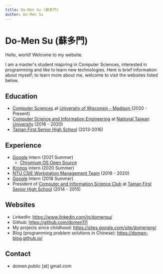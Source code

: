```yaml
---
title: Do-Men Su (蘇多門)
author: Do-Men Su
---
```


# Do-Men Su (蘇多門)

Hello, world! Welcome to my website.

I am a master's student majoring in Computer Sciences, interested in programming and like to learn new technologies. Here is brief information about myself; to learn more about me, welcome to visit the websites listed below.

## Education
- [Computer Sciences](https://www.cs.wisc.edu/) at [University of Wisconsin - Madison ](https://www.wisc.edu/) (2020 - Present)
- [Computer Science and Information Engineering](https://www.csie.ntu.edu.tw/) at [National Taiwan University](https://www.ntu.edu.tw/) (2016 - 2020)
- [Tainan First Senior High School](https://www.tnfsh.tn.edu.tw/) (2013-2016)

## Experience
- [Google](https://about.google/) Intern (2021 Summer)
  - [Chromium OS Open Source](https://chromium-review.googlesource.com/q/owner:domen%2540google.com)
- [Kronos](https://kronosresearch.com/) Intern (2020 Summer)
- [NTU CSIE Workstation Management Team](https://wslab.csie.ntu.edu.tw/) (2018 - 2020)
- [Google](https://about.google/) Intern (2018 Summer)
- President of [Computer and Information Science Club](https://www.tfcis.org/) at [Tainan First Senior High School](https://www.tnfsh.tn.edu.tw/) (2014 - 2015)

## Websites

- LinkedIn: https://www.linkedin.com/in/domensu/
- Github: https://github.com/domen111
- My projects since childhood: https://sites.google.com/site/domenprg/
- Blog (programming problem solutions in Chinese): https://domen-blog.github.io/

## Contact

- domen.public [at] gmail.com

